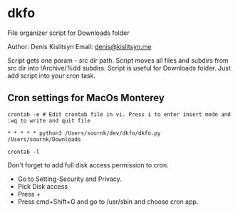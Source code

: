 # dkfo
File organizer script for Downloads folder

Author: Denis Kislitsyn
Email: denis@kislitsyn.me
  
Script gets one param - src dir path.
Script moves all files and subdirs from src dir into !Archive/%dd subdirs.
Script is useful for Downloads folder. Just add script into your cron task.

## Cron settings for MacOs Monterey
```
crontab -e # Edit crontab file in vi. Press i to enter insert mode and :wq to write and quit file 
```

```
* * * * * python3 /Users/sournk/dev/dkfo/dkfo.py /Users/sournk/Downloads
```

```
crontab -l
```

Don't forget to add full disk access permission to cron.
- Go to Setting-Security and Privacy.
- Pick Disk acсess
- Press +
- Press cmd+Shift+G and go to /usr/sbin and choose cron app.

